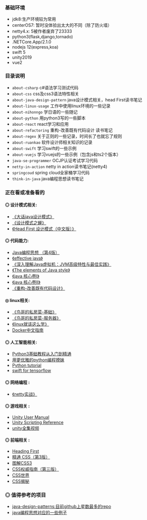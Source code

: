 ### 基础环境
- jdk8:生产环境较为常用
- centerOS7: 暂时没体验出太大的不同（除了防火墙）
- netty4.x: 5被作者废弃了23333
- python3(flask,django,tornado)
- .NETCore.App/2.1.0
- nodejs 12(express,koa)
- swift 5
- unity2019
- vue2

### 目录说明
- `about-csharp` c#语法学习测试代码
- `about-css` css及css3语法特性相关
- `about-java-design-pattern` java设计模式相关，head First读书笔记
- `about-linux-usage` 工作中使用linux环境的一些记录
- `about-nihonngo` 学日语的一些随记
- `about-python` 用python3写的一些脚本
- `about-react` react学习和应用
- `about-refactoring`  重构-改善既有代码设计 读书笔记
- `about-regex` 关于正则的一些记录，时间长了也就忘了规则
- `about-ruankao` 软件设计师相关知识的记录
- `about-swift` 学习swift的一些示例
- `about-vuejs` 学习vuejs的一些示例（包含js和ts2个版本）
- `java-se-programmer` OCJP认证考试学习代码
- `netty-in-action` netty in action读书笔记(netty4)
- `springcoud` spring cloud全家桶学习代码
- `think-in-java` java编程思想读书笔记


### 正在看或准备看的  

#### ◎ 设计模式相关:    
- [《大话java设计模式》](https://book.douban.com/subject/2334288/)
- [《设计模式之蝉》](https://book.douban.com/subject/4260618/)
- [《Head First 设计模式（中文版）》](https://book.douban.com/subject/2243615/)

#### ◎ 代码能力:   
- [Java编程思想 （第4版）](https://book.douban.com/subject/2130190/)
- [《effective java》](https://book.douban.com/subject/3360807/)
- [《深入理解Java虚拟机：JVM高级特性与最佳实践》](https://book.douban.com/subject/24722612/)
- [《The elements of Java style》](https://book.douban.com/subject/1250516/)
- [《java 核心卷I》](https://book.douban.com/subject/3146174/)
- [《java 核心卷II》](https://book.douban.com/subject/3360866/)      
- [《重构-改善既有代码设计》](https://book.douban.com/subject/1229923/)

#### ◎ linux相关:
- [《鸟哥的私房菜-基础》](https://book.douban.com/subject/4889838/)
- [《鸟哥的私房菜-服务器》](https://book.douban.com/subject/2338464/)
- [《linux就该这么学》](https://book.douban.com/subject/27198046/)
- [Docker中文指南](https://www.kancloud.cn/thinkphp/docker-guide)

#### ◎ 人工智能相关:
- [Python3基础教程从入门到精通](https://www.bilibili.com/video/av14886455/)
- [用更优雅的python编程撩妹](https://www.bilibili.com/video/av17225258)
- [Python tutorial](http://www.pythondoc.com/pythontutorial3/introduction.html)
- [swift for tensorflow](https://github.com/tensorflow/swift)

#### ◎ 网络编程 :
- [《netty实战》](https://book.douban.com/subject/27038538/)      


#### ◎ 游戏相关 :
- [Unity User Manual](https://docs.unity3d.com)      
- [Unity Scripting Reference](https://docs.unity3d.com/ScriptReference/index.html)      
- [unity全集视频](https://www.bilibili.com/video/av33682065)      



#### ◎ 前端相关 :
- [Heading First](https://book.douban.com/subject/3040870/)   
- [精通 CSS（第3版）](https://book.douban.com/subject/30450258/)   
- [图解CSS3](https://book.douban.com/subject/25920727/)   
- [CSS权威指南（第三版）](https://book.douban.com/subject/2308234/)   
- [CSS世界](https://book.douban.com/subject/27615777/)   
- [CSS揭秘](https://book.douban.com/subject/26745943/)    

### ◎ 值得参考的项目
- [java-design-patterns:目前github上星数最多的repo](https://github.com/iluwatar/java-design-patterns)
- [java编程思想对应的一些例子](https://github.com/niushuai/thinking_in_java)
